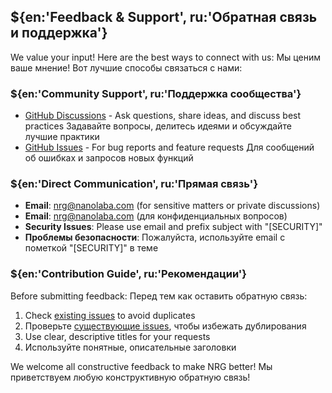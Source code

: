 ## ${en:'Feedback & Support', ru:'Обратная связь и поддержка'}

We value your input! Here are the best ways to connect with us:<!--en-->
Мы ценим ваше мнение! Вот лучшие способы связаться с нами:<!--ru-->

### ${en:'Community Support', ru:'Поддержка сообщества'}

- [GitHub Discussions](https://github.com/nanolaba/readme-generator/discussions) -
  Ask questions, share ideas, and discuss best practices<!--en-->
  Задавайте вопросы, делитесь идеями и обсуждайте лучшие практики<!--ru-->
- [GitHub Issues](https://github.com/nanolaba/readme-generator/issues) -
  For bug reports and feature requests<!--en-->
  Для сообщений об ошибках и запросов новых функций<!--ru-->

### ${en:'Direct Communication', ru:'Прямая связь'}

- **Email**: nrg@nanolaba.com (for sensitive matters or private discussions)<!--en-->
- **Email**: nrg@nanolaba.com (для конфиденциальных вопросов)<!--ru-->
- **Security Issues**: Please use email and prefix subject with "[SECURITY]"<!--en-->
- **Проблемы безопасности**: Пожалуйста, используйте email с пометкой "[SECURITY]" в теме<!--ru-->

### ${en:'Contribution Guide', ru:'Рекомендации'}

Before submitting feedback:<!--en-->
Перед тем как оставить обратную связь:<!--ru-->

1. Check [existing issues](https://github.com/nanolaba/readme-generator/issues) to avoid duplicates<!--en-->
1. Проверьте [существующие issues](https://github.com/nanolaba/readme-generator/issues), <!--ru-->
   чтобы избежать дублирования<!--ru-->
2. Use clear, descriptive titles for your requests <!--en-->
2. Используйте понятные, описательные заголовки <!--ru-->

We welcome all constructive feedback to make NRG better! <!--en-->
Мы приветствуем любую конструктивную обратную связь!<!--ru-->